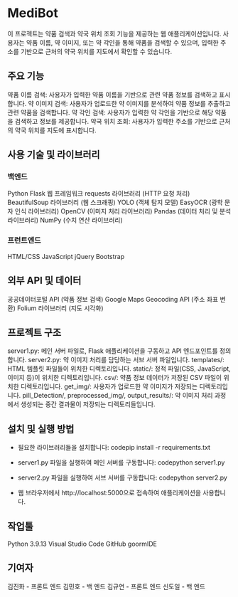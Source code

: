 # MediBot

이 프로젝트는 약품 검색과 약국 위치 조회 기능을 제공하는 웹 애플리케이션입니다. 사용자는 약품 이름, 약 이미지, 또는 약 각인을 통해 약품을 검색할 수 있으며, 입력한 주소를 기반으로 근처의 약국 위치를 지도에서 확인할 수 있습니다.

## 주요 기능

약품 이름 검색: 사용자가 입력한 약품 이름을 기반으로 관련 약품 정보를 검색하고 표시합니다.
약 이미지 검색: 사용자가 업로드한 약 이미지를 분석하여 약품 정보를 추출하고 관련 약품을 검색합니다.
약 각인 검색: 사용자가 입력한 약 각인을 기반으로 해당 약품을 검색하고 정보를 제공합니다.
약국 위치 조회: 사용자가 입력한 주소를 기반으로 근처의 약국 위치를 지도에 표시합니다.

## 사용 기술 및 라이브러리
### 백엔드
Python
Flask 웹 프레임워크
requests 라이브러리 (HTTP 요청 처리)
BeautifulSoup 라이브러리 (웹 스크래핑)
YOLO (객체 탐지 모델)
EasyOCR (광학 문자 인식 라이브러리)
OpenCV (이미지 처리 라이브러리)
Pandas (데이터 처리 및 분석 라이브러리)
NumPy (수치 연산 라이브러리)

### 프런트엔드
HTML/CSS
JavaScript
jQuery
Bootstrap

## 외부 API 및 데이터

공공데이터포털 API (약품 정보 검색)
Google Maps Geocoding API (주소 좌표 변환)
Folium 라이브러리 (지도 시각화)

## 프로젝트 구조

server1.py: 메인 서버 파일로, Flask 애플리케이션을 구동하고 API 엔드포인트를 정의합니다.
server2.py: 약 이미지 처리를 담당하는 서브 서버 파일입니다.
templates/: HTML 템플릿 파일들이 위치한 디렉토리입니다.
static/: 정적 파일(CSS, JavaScript, 이미지 등)이 위치한 디렉토리입니다.
csv/: 약품 정보 데이터가 저장된 CSV 파일이 위치한 디렉토리입니다.
get_img/: 사용자가 업로드한 약 이미지가 저장되는 디렉토리입니다.
pill_Detection/, preprocessed_img/, output_results/: 약 이미지 처리 과정에서 생성되는 중간 결과물이 저장되는 디렉토리들입니다.

## 설치 및 실행 방법

- 필요한 라이브러리들을 설치합니다:
codepip install -r requirements.txt

- server1.py 파일을 실행하여 메인 서버를 구동합니다:
codepython server1.py

- server2.py 파일을 실행하여 서브 서버를 구동합니다:
codepython server2.py

- 웹 브라우저에서 http://localhost:5000으로 접속하여 애플리케이션을 사용합니다.

## 작업툴
Python 3.9.13
Visual Studio Code
GitHub
goormIDE

## 기여자
김진화 - 프론트 엔드
김민호 - 백 엔드
김규연 - 프론트 엔드
신도일 - 백 엔드
